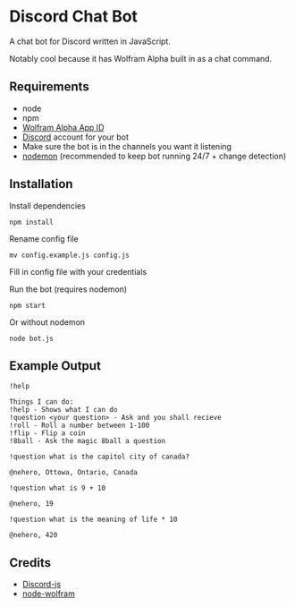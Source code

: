 # Discord Chat Bot

A chat bot for Discord written in JavaScript. 

Notably cool because it has Wolfram Alpha built in as a chat command.

## Requirements
* node
* npm
* [Wolfram Alpha App ID](http://products.wolframalpha.com/developers/)
* [Discord](https://discordapp.com/) account for your bot
* Make sure the bot is in the channels you want it listening
* [nodemon](https://github.com/remy/nodemon) (recommended to keep bot running 24/7 + change detection)

## Installation
Install dependencies

    npm install

Rename config file
    
    mv config.example.js config.js

Fill in config file with your credentials

Run the bot (requires nodemon)

    npm start

Or without nodemon

    node bot.js

## Example Output

`!help`

    Things I can do:
    !help - Shows what I can do
    !question <your question> - Ask and you shall recieve
    !roll - Roll a number between 1-100
    !flip - Flip a coin
    !8ball - Ask the magic 8ball a question



`!question what is the capitol city of canada?`

    @nehero, Ottowa, Ontario, Canada

`!question what is 9 + 10`

    @nehero, 19

`!question what is the meaning of life * 10`

    @nehero, 420

## Credits

* [Discord-js](https://github.com/hydrabolt/discord.js)
* [node-wolfram](https://www.npmjs.com/package/node-wolfram)